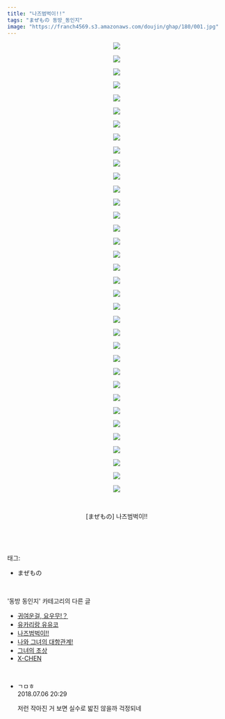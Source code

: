```yaml
---
title: "나즈범벅이!!"
tags: "まぜもの 동방_동인지"
image: "https://franch4569.s3.amazonaws.com/doujin/ghap/180/001.jpg"
---
```

<div class="article">
<p style="text-align: center; clear: none; float: none;"><img src="{{ site.imgserver2 }}/ghap/180/001.jpg"/></p>
<p style="text-align: center; clear: none; float: none;"><img src="{{ site.imgserver2 }}/ghap/180/002.jpg"/></p>
<p style="text-align: center; clear: none; float: none;"><img src="{{ site.imgserver2 }}/ghap/180/003.jpg"/></p>
<p style="text-align: center; clear: none; float: none;"><img src="{{ site.imgserver2 }}/ghap/180/004.jpg"/></p>
<p style="text-align: center; clear: none; float: none;"><img src="{{ site.imgserver2 }}/ghap/180/005.jpg"/></p>
<p style="text-align: center; clear: none; float: none;"><img src="{{ site.imgserver2 }}/ghap/180/006.jpg"/></p>
<p style="text-align: center; clear: none; float: none;"><img src="{{ site.imgserver2 }}/ghap/180/007.jpg"/></p>
<p style="text-align: center; clear: none; float: none;"><img src="{{ site.imgserver2 }}/ghap/180/008.jpg"/></p>
<p style="text-align: center; clear: none; float: none;"><img src="{{ site.imgserver2 }}/ghap/180/009.jpg"/></p>
<p style="text-align: center; clear: none; float: none;"><img src="{{ site.imgserver2 }}/ghap/180/010.jpg"/></p>
<p style="text-align: center; clear: none; float: none;"><img src="{{ site.imgserver2 }}/ghap/180/011.jpg"/></p>
<p style="text-align: center; clear: none; float: none;"><img src="{{ site.imgserver2 }}/ghap/180/012.jpg"/></p>
<p style="text-align: center; clear: none; float: none;"><img src="{{ site.imgserver2 }}/ghap/180/013.jpg"/></p>
<p style="text-align: center; clear: none; float: none;"><img src="{{ site.imgserver2 }}/ghap/180/014.jpg"/></p>
<p style="text-align: center; clear: none; float: none;"><img src="{{ site.imgserver2 }}/ghap/180/015.jpg"/></p>
<p style="text-align: center; clear: none; float: none;"><img src="{{ site.imgserver2 }}/ghap/180/016.jpg"/></p>
<p style="text-align: center; clear: none; float: none;"><img src="{{ site.imgserver2 }}/ghap/180/017.jpg"/></p>
<p style="text-align: center; clear: none; float: none;"><img src="{{ site.imgserver2 }}/ghap/180/018.jpg"/></p>
<p style="text-align: center; clear: none; float: none;"><img src="{{ site.imgserver2 }}/ghap/180/019.jpg"/></p>
<p style="text-align: center; clear: none; float: none;"><img src="{{ site.imgserver2 }}/ghap/180/020.jpg"/></p>
<p style="text-align: center; clear: none; float: none;"><img src="{{ site.imgserver2 }}/ghap/180/021.jpg"/></p>
<p style="text-align: center; clear: none; float: none;"><img src="{{ site.imgserver2 }}/ghap/180/022.jpg"/></p>
<p style="text-align: center; clear: none; float: none;"><img src="{{ site.imgserver2 }}/ghap/180/023.jpg"/></p>
<p style="text-align: center; clear: none; float: none;"><img src="{{ site.imgserver2 }}/ghap/180/024.jpg"/></p>
<p style="text-align: center; clear: none; float: none;"><img src="{{ site.imgserver2 }}/ghap/180/025.jpg"/></p>
<p style="text-align: center; clear: none; float: none;"><img src="{{ site.imgserver2 }}/ghap/180/026.jpg"/></p>
<p style="text-align: center; clear: none; float: none;"><img src="{{ site.imgserver2 }}/ghap/180/027.jpg"/></p>
<p style="text-align: center; clear: none; float: none;"><img src="{{ site.imgserver2 }}/ghap/180/028.jpg"/></p>
<p style="text-align: center; clear: none; float: none;"><img src="{{ site.imgserver2 }}/ghap/180/029.jpg"/></p>
<p style="text-align: center; clear: none; float: none;"><img src="{{ site.imgserver2 }}/ghap/180/030.jpg"/></p>
<p style="text-align: center; clear: none; float: none;"><img src="{{ site.imgserver2 }}/ghap/180/031.jpg"/></p>
<p style="text-align: center; clear: none; float: none;"><img src="{{ site.imgserver2 }}/ghap/180/032.jpg"/></p>
<p style="text-align: center; clear: none; float: none;"><img src="{{ site.imgserver2 }}/ghap/180/033.jpg"/></p>
<p style="text-align: center; clear: none; float: none;"><img src="{{ site.imgserver2 }}/ghap/180/034.jpg"/></p>
<p style="text-align: center; clear: none; float: none;"><img src="{{ site.imgserver2 }}/ghap/180/035.jpg"/></p>
<p style="text-align: center; clear: none; float: none;"><br/></p>
<p style="text-align: center; clear: none; float: none;">[まぜもの] 나즈범벅이!!</p>
<p><br/></p>
</div><br/>
<div class="tagTrail">
<p>태그: </p>
<ul>
<li>まぜもの</li>
</ul>
</div><br/>
<div class="another">
<p>'동방 동인지' 카테고리의 다른 글</p>
<ul>
<li><a href="/ghap_182">귀여운걸, 요우무!？</a></li>
<li><a href="/ghap_181">유카리랑 유유코</a></li>
<li><a href="/ghap_180">나즈범벅이!!</a></li>
<li><a href="/ghap_179">나와 그녀의 대항관계!</a></li>
<li><a href="/ghap_178">그녀의 초상</a></li>
<li><a href="/ghap_177">X-CHEN</a></li>
</ul>
</div><br/>
<div class="cb_module cb_fluid">
<div class="cb_wrt cb_profile">
<div class="comment">
<ul>
<li class="cb_thumb_off" id="comment15281639">
<div class="cb_comment_area">
<div class="cb_info_area">
<div class="cb_section">
<span class="cb_nick_name">ㄱㅁㅎ</span>
</div>
<div class="cb_section">
<span class="cb_date">2018.07.06 20:29 </span>
</div>
</div>
<div class="cb_dsc_comment">
<p class="cb_dsc">
											저런 작아진 거 보면 실수로 밟진 않을까 걱정되네
										</p>
</div>
</div></li>
</ul>
</div>
</div><!-- commentList close -->
</div><br/>
